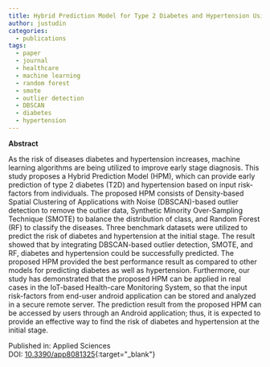 ```yaml
---
title: Hybrid Prediction Model for Type 2 Diabetes and Hypertension Using DBSCAN-Based Outlier Detection, Synthetic Minority Over Sampling Technique (SMOTE), and Random Forest
author: justudin
categories:
  - publications
tags:
  - paper
  - journal
  - healthcare
  - machine learning
  - random forest
  - smote
  - outlier detection
  - DBSCAN
  - diabetes
  - hypertension
---
```

**Abstract**

As the risk of diseases diabetes and hypertension increases, machine learning algorithms are being utilized to improve early stage diagnosis. This study proposes a Hybrid Prediction Model (HPM), which can provide early prediction of type 2 diabetes (T2D) and hypertension based on input risk-factors from individuals. The proposed HPM consists of Density-based Spatial Clustering of Applications with Noise (DBSCAN)-based outlier detection to remove the outlier data, Synthetic Minority Over-Sampling Technique (SMOTE) to balance the distribution of class, and Random Forest (RF) to classify the diseases. Three benchmark datasets were utilized to predict the risk of diabetes and hypertension at the initial stage. The result showed that by integrating DBSCAN-based outlier detection, SMOTE, and RF, diabetes and hypertension could be successfully predicted. The proposed HPM provided the best performance result as compared to other models for predicting diabetes as well as hypertension. Furthermore, our study has demonstrated that the proposed HPM can be applied in real cases in the IoT-based Health-care Monitoring System, so that the input risk-factors from end-user android application can be stored and analyzed in a secure remote server. The prediction result from the proposed HPM can be accessed by users through an Android application; thus, it is expected to provide an effective way to find the risk of diabetes and hypertension at the initial stage.

Published in: Applied Sciences<br/>
DOI: [10.3390/app8081325](https://doi.org/10.3390/app8081325){:target="_blank"}
